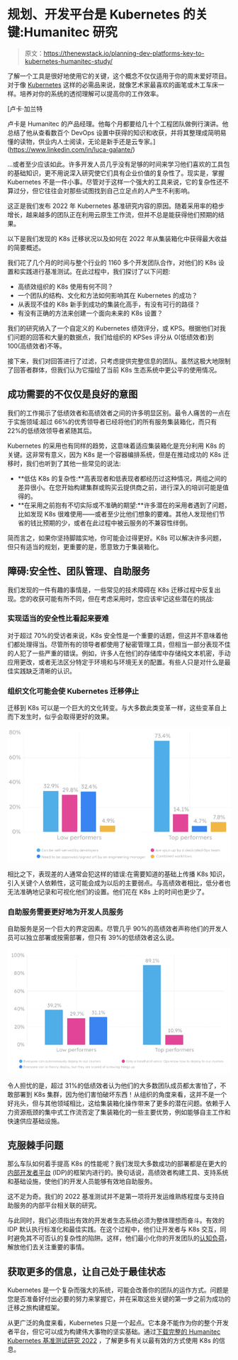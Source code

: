# 规划、开发平台是 Kubernetes 的关键:Humanitec 研究

> 原文：<https://thenewstack.io/planning-dev-platforms-key-to-kubernetes-humanitec-study/>

了解一个工具是很好地使用它的关键，这个概念不仅仅适用于你的周末爱好项目。对于像 [Kubernetes](https://thenewstack.io/category/kubernetes/) 这样的必需品来说，就像艺术家最喜欢的画笔或木工车床一样。培养对你的系统的透彻理解可以提高你的工作效率。

 [卢卡·加兰特

卢卡是 Humanitec 的产品经理。他每个月都要给几十个工程团队做例行演讲。他总结了他从查看数百个 DevOps 设置中获得的知识和收获，并将其整理成简明易懂的读物，供业内人士阅读，无论是新手还是云专家。](https://www.linkedin.com/in/luca-galante/) 

…或者至少应该如此。许多开发人员几乎没有足够的时间来学习他们喜欢的工具包的基础知识，更不用说深入研究使它们具有企业价值的复杂性了。现实是，掌握 Kubernetes 不是一件小事。尽管对于这样一个强大的工具来说，它的复杂性还不算过分，但它往往会对那些试图找到自己立足点的人产生不利影响。

这正是我们发布 2022 年 Kubernetes 基准研究内容的原因。随着采用率的稳步增长，越来越多的团队正在利用云原生工作流，但并不总是能获得他们预期的结果。

以下是我们发现的 K8s 迁移状况以及如何在 2022 年从集装箱化中获得最大收益的简要概述。

我们花了几个月的时间与整个行业的 1160 多个开发团队合作，对他们的 K8s 设置和实践进行基准测试。在此过程中，我们探讨了以下问题:

*   高绩效组织的 K8s 使用有何不同？
*   一个团队的结构、文化和方法如何影响其在 Kubernetes 的成功？
*   从表现不佳的 K8s 新手到成功的集装化高手，有没有可行的路径？
*   有没有正确的方法来创建一个面向未来的 K8s 设置？

我们的研究纳入了一个自定义的 Kubernetes 绩效评分，或 KPS。根据他们对我们问题的回答和大量的数据点，我们给组织的 KPSes 评分从 0(低绩效者)到 100(高绩效者)不等。

接下来，我们对回答进行了过滤，只考虑提供完整信息的团队。虽然这极大地限制了回答者群体，但我们认为它描绘了当前 K8s 生态系统中更公平的使用情况。

## 成功需要的不仅仅是良好的意图

我们的工作揭示了低绩效者和高绩效者之间的许多明显区别。最令人痛苦的一点在于实施领域:超过 66%的优秀领导者已经将他们的所有服务集装箱化，而只有 22%的低绩效领导者紧随其后。

Kubernetes 的采用也有同样的趋势，这意味着适应集装箱化是充分利用 K8s 的关键。这非常有意义，因为 K8s 是一个容器编排系统，但是在推动成功的 K8s 迁移时，我们也听到了其他一些常见的说法:

*   **低估 K8s 的复杂性:**高表现者和低表现者都经历过这种情况，两组之间的差异很小。在您开始构建集群或购买云提供商之前，进行深入的培训可能是值得的。
*   **在采用之前抱有不切实际或不准确的期望:**许多潜在的采用者遇到了问题，比如发现 K8s 很难使用——或者至少比他们想象的要难。其他人发现他们节省的钱比预期的少，或者在此过程中被云服务的不兼容性绊倒。

简而言之，如果你坚持脚踏实地，你可能会过得更好。K8s 可以解决许多问题，但只有适当的规划，更重要的是，愿意致力于集装箱化。

## 障碍:安全性、团队管理、自助服务

我们发现的一件有趣的事情是，一些常见的技术障碍在 K8s 迁移过程中反复出现。您的收获可能有所不同，但在考虑采用时，您应该牢记这些潜在的挑战:

### 实现适当的安全性比看起来要难

对于超过 70%的受访者来说，K8s 安全性是一个重要的话题，但这并不意味着他们都处理得当。尽管所有的领导者都使用了秘密管理工具，但相当一部分表现不佳的人犯了一些严重的错误。例如，许多人在他们的存储库中存储纯文本机密，手动应用更改，或者无法区分特定于环境和与环境无关的配置。有些人只是对什么是最佳实践缺乏清晰的认识。

### 组织文化可能会使 Kubernetes 迁移停止

迁移到 K8s 可以是一个巨大的文化转变。与大多数此类变革一样，这些变革自上而下发生时，似乎会取得更好的效果。

![](img/aeec6d4e383e0e129a4f05ee2dc76b5a.png)

相比之下，表现差的人通常会犯这样的错误:在需要知道的基础上传播 K8s 知识，引入关键个人依赖性，这可能会成为以后的主要弱点。与高绩效者相比，低分者也无法准确地记录和可视化他们的设置。他们花在 K8s 上的时间也更少了。

### 自助服务需要更好地为开发人员服务

自助服务是另一个巨大的界定因素。尽管几乎 90%的高绩效者声称他们的开发人员可以独立部署或按需部署，但只有 39%的低绩效者这么说。

![](img/7a78fa6e7fcd1d1613a79459b83cee8b.png)

令人担忧的是，超过 31%的低绩效者认为他们的大多数团队成员都太害怕了，不敢部署到 K8s 集群，因为他们害怕破坏东西！从组织的角度来看，这并不是一个好兆头，但与其他领域相比，这给集装箱化操作带来了更多的潜在问题。依赖于人力资源瓶颈的集中式工作流否定了集装箱化的一些主要优势，例如能够自主工作和快速供应基础设施。

## 克服棘手问题

那么车队如何着手提高 K8s 的性能呢？我们发现大多数成功的部署都是在更大的[内部开发者平台](https://internaldeveloperplatform.org/) (IDP)的框架内进行的。换句话说，高绩效者构建工具、支持系统和基础设施，使他们的开发人员能够有效地自助服务。

这不足为奇。我们的 2022 基准测试并不是第一项将开发运维熟练程度与支持自助服务的内部平台相关联的研究。

与此同时，我们必须指出有效的开发者生态系统必须为整体理想而奋斗。有效的 IDP 默认执行标准化和最佳实践。在这个过程中，他们让开发者与 K8s 交互，同时避免其不可否认的复杂性的陷阱。这样，他们最小化你的开发团队的[认知负荷](https://platformengineering.org/blog/cognitive-load)，解放他们去关注重要的事情。

## 获取更多的信息，让自己处于最佳状态

Kubernetes 是一个复杂而强大的系统，可能会改善你的团队的运作方式。问题是您是否准备好付出必要的努力来掌握它，并在采取这些关键的第一步之前为成功的迁移之旅构建框架。

从更广泛的角度来看，Kubernetes 只是一个起点。它本身不能作为你的整个开发者平台，但它可以成为构建伟大事物的坚实基础。通过[下载完整的 Humanitec Kubernetes 基准测试研究 2022](https://humanitec.com/whitepapers/kubernetes-benchmarking-study-2022) ，了解更多有关以最有效的方式使用 K8s 的信息。

<svg xmlns:xlink="http://www.w3.org/1999/xlink" viewBox="0 0 68 31" version="1.1"><title>Group</title> <desc>Created with Sketch.</desc></svg>